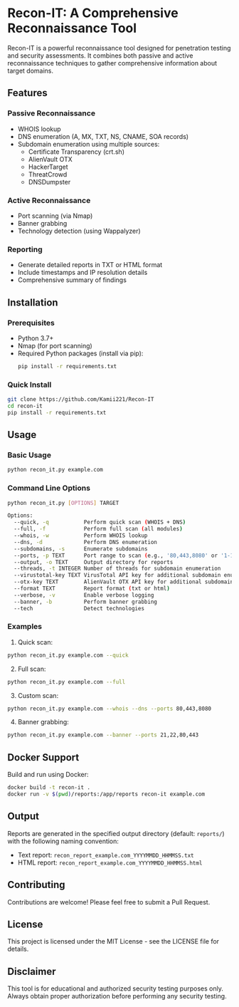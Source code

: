 # Recon-IT: A Comprehensive Reconnaissance Tool

Recon-IT is a powerful reconnaissance tool designed for penetration testing and security assessments. It combines both passive and active reconnaissance techniques to gather comprehensive information about target domains.

## Features

### Passive Reconnaissance
- WHOIS lookup
- DNS enumeration (A, MX, TXT, NS, CNAME, SOA records)
- Subdomain enumeration using multiple sources:
  - Certificate Transparency (crt.sh)
  - AlienVault OTX
  - HackerTarget
  - ThreatCrowd
  - DNSDumpster

### Active Reconnaissance
- Port scanning (via Nmap)
- Banner grabbing
- Technology detection (using Wappalyzer)

### Reporting
- Generate detailed reports in TXT or HTML format
- Include timestamps and IP resolution details
- Comprehensive summary of findings

## Installation

### Prerequisites
- Python 3.7+
- Nmap (for port scanning)
- Required Python packages (install via pip):
  ```bash
  pip install -r requirements.txt
  ```

### Quick Install
```bash
git clone https://github.com/Kamii221/Recon-IT
cd recon-it
pip install -r requirements.txt
```

## Usage

### Basic Usage
```bash
python recon_it.py example.com
```

### Command Line Options
```bash
python recon_it.py [OPTIONS] TARGET

Options:
  --quick, -q           Perform quick scan (WHOIS + DNS)
  --full, -f            Perform full scan (all modules)
  --whois, -w           Perform WHOIS lookup
  --dns, -d             Perform DNS enumeration
  --subdomains, -s      Enumerate subdomains
  --ports, -p TEXT      Port range to scan (e.g., '80,443,8080' or '1-1000')
  --output, -o TEXT     Output directory for reports
  --threads, -t INTEGER Number of threads for subdomain enumeration
  --virustotal-key TEXT VirusTotal API key for additional subdomain enumeration
  --otx-key TEXT        AlienVault OTX API key for additional subdomain enumeration
  --format TEXT         Report format (txt or html)
  --verbose, -v         Enable verbose logging
  --banner, -b          Perform banner grabbing
  --tech                Detect technologies
```

### Examples

1. Quick scan:
```bash
python recon_it.py example.com --quick
```

2. Full scan:
```bash
python recon_it.py example.com --full
```

3. Custom scan:
```bash
python recon_it.py example.com --whois --dns --ports 80,443,8080
```

4. Banner grabbing:
```bash
python recon_it.py example.com --banner --ports 21,22,80,443
```

## Docker Support

Build and run using Docker:
```bash
docker build -t recon-it .
docker run -v $(pwd)/reports:/app/reports recon-it example.com
```

## Output

Reports are generated in the specified output directory (default: `reports/`) with the following naming convention:
- Text report: `recon_report_example.com_YYYYMMDD_HHMMSS.txt`
- HTML report: `recon_report_example.com_YYYYMMDD_HHMMSS.html`

## Contributing

Contributions are welcome! Please feel free to submit a Pull Request.

## License

This project is licensed under the MIT License - see the LICENSE file for details.

## Disclaimer

This tool is for educational and authorized security testing purposes only. Always obtain proper authorization before performing any security testing. 
